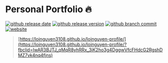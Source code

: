 # Personal Portfolio 🔥

[![github release date](https://img.shields.io/github/release-date/loinguyen3108/loinguyen-profile)](https://github.com/loinguyen3108/loinguyen-profile/releases/tag/latest)
[![github release version](https://img.shields.io/github/v/release/loinguyen3108/loinguyen-profile)](https://github.com/loinguyen3108/loinguyen-profile/releases/tag/latest)
[![github branch commit](https://img.shields.io/website?down_color=red&down_message=offine&up_color=light%20green&up_message=online&url=https%3A%2F%2Floinguyen3108.github.io%2Floinguyen-profile%2F)](https://loinguyen3108.github.io/loinguyen-profile/)
[![website](https://img.shields.io/github/last-commit/loinguyen3108/loinguyen-profile/main)](https://github.com/loinguyen3108/loinguyen-profile/pulls)
> [https://loinguyen3108.github.io/loinguyen-profile/](https://loinguyen3108.github.io/loinguyen-profile/?fbclid=IwAR3BJTJ_qMqR8yhRRx_3iK2ho3g4DggwVfcFHdcG2RgshDMZ7vk4nq4fjns)

